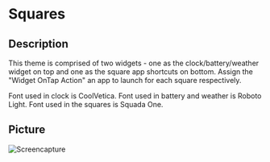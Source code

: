 # Squares

## Description
This theme is  comprised of two widgets - one as the clock/battery/weather widget on top and one as the square app shortcuts on bottom. Assign the "Widget OnTap Action" an app to launch for each square respectively.

Font used in clock is CoolVetica. Font used in battery and weather is Roboto Light. Font used in the squares is Squada One.


## Picture
![Screencapture](https://676339784.github.io/Zooper/Squares/Screenshot_2015-04-05-23-08-54.png "Screencapture")
